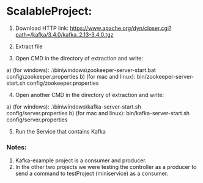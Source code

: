 # ScalableProject:

1) Download HTTP link: https://www.apache.org/dyn/closer.cgi?path=/kafka/3.4.0/kafka_2.13-3.4.0.tgz

2) Extract file

3) Open CMD in the directory of extraction and write:

a) (for windows): .\bin\windows\zookeeper-server-start.bat config\zookeeper.properties
b) (for mac and linux): bin/zookeeper-server-start.sh config/zookeeper.properties

4) Open another CMD in the directory of extraction and write:

a) (for windows): .\bin\windows\kafka-server-start.sh config/server.properties
b) (for mac and linux): bin/kafka-server-start.sh config/server.properties
  
5) Run the Service that contains Kafka

### Notes:
1) Kafka-example project is a consumer and producer.
2) In the other two projects we were testing the controller as a producer to send a command to testProject (miniservice) as a consumer.
